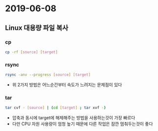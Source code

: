 # 2019-06-08

## Linux 대용량 파일 복사

### cp
```bash
cp -rf [source] [target]
```

### rsync
```bash
rsync -anv --progress [source] [target]
```
- 위 2가지 방법은 어느순간부터 속도가 느려지는 문제점이 있다

### tar
```bash
tar cvf - [source] | (cd [target] ; tar xvf -)
```
- 압축과 동시에 target에 해제해주는 방법을 사용하는것이 가장 빠르다
- 다만 CPU 자원 사용량이 엄청 높기 때문에 다른 작업은 잠깐 멈춰두는것이 좋다
